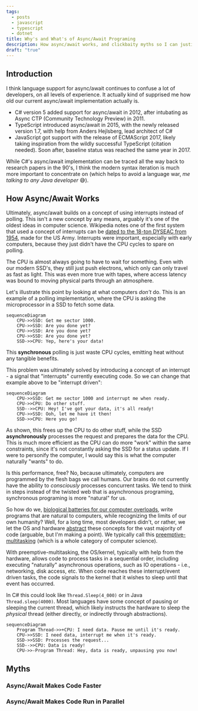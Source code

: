 ```yaml
---
tags:
  - posts
  - javascript
  - typescript
  - dotnet
title: Why's and What's of Async/Await Programing
description: How async/await works, and clickbaity myths so I can justify writing actually useful stuff.
draft: "true"
---
```

## Introduction

I think language support for async/await continues to confuse a lot of developers, on all levels of experience. It actually kind of supprised me how old our current async/await implementation actually is.

- C# version 5 added support for async/await in 2012, after intubating as Async CTP (Community Technology Preview) in 2011.
- TypeScript introduced async/await in 2015, with the newly released version 1.7, with help from Anders Hejlsberg, lead architect of C#
- JavaScript got support with the release of ECMAScript 2017, likely taking inspiration from the wildly successful TypeScript (citation needed). Soon after, baseline status was reached the same year in 2017.

While C#'s async/await implementation can be traced all the way back to research papers in the 90's, I think the modern syntax iteration is much more important to concentrate on (which helps to avoid a language war, _me talking to any Java developer_ 😅).

## How Async/Await Works

Ultimately, async/await builds on a concept of using interrupts instead of polling. This isn't a new concept by any means, arguably it's one of the oldest ideas in computer science. Wikipedia notes one of the first system that used a concept of interrupts can be [dated to the 18-ton DYSEAC from 1954](https://en.wikipedia.org/wiki/Interrupt#History), made for the US Army. Interrupts were important, especially with early computers, because they just didn't have the CPU cycles to spare on polling.

The CPU is almost always going to have to wait for something. Even with our modern SSD's, they still just push electrons, which only can only travel as fast as light. This was even more true with tapes, where access latency was bound to moving physical parts through an atmosphere.

Let's illustrate this point by looking at what computers _don't_ do. This is an example of a polling implementation, where the CPU is asking the microprocessor in a SSD to fetch some data.

```mermaid
sequenceDiagram
    CPU->>SSD: Get me sector 1000.
    CPU->>SSD: Are you done yet?
    CPU->>SSD: Are you done yet?
    CPU->>SSD: Are you done yet?
    SSD->>CPU: Yep, here's your data!
```

This **synchronous** polling is just waste CPU cycles, emitting heat without any tangible benefits.

This problem was ultimately solved by introducing a concept of an interrupt - a signal that "interrupts" currently executing code. So we can change that example above to be "interrupt driven":

```mermaid
sequenceDiagram
    CPU->>SSD: Get me sector 1000 and interrupt me when ready.
    CPU->>CPU: Do other stuff.
    SSD-->>CPU: Hey! I've got your data, it's all ready!
    CPU->>SSD: Ooh, let me have it then!
    SSD->>CPU: Here you go!
```

As shown, this frees up the CPU to do other stuff, while the SSD **asynchronously** processes the request and prepares the data for the CPU. This is much more efficient as the CPU can do more "work" within the same constraints, since it's not constantly asking the SSD for a status update. If I were to personify the computer, I would say this is what the computer naturally "wants" to do.

Is this performance, free? No, because ultimately, computers are programmed by the flesh bags we call humans. Our brains do not currently have the ability to _consciously_ processes concurrent tasks. We tend to think in steps instead of the twisted web that is asynchronous programing, synchronous programing is more "natural" for us.

So how do we, [biological batteries for our computer overloads](https://en.wikipedia.org/wiki/The_Matrix), write programs that are natural to computers, while recognizing the limits of our own humanity? Well, for a long time, most developers didn't, or rather, we let the OS and hardware [abstract](https://en.wikipedia.org/wiki/Abstraction_(computer_science)) these concepts for the vast majority of code (arguable, but I'm making a point). We typically call this [preemptive-multitasking](https://en.wikipedia.org/wiki/Preemption_(computing)#Preemptive_multitasking) (which is a whole category of computer science).

With preemptive-multitasking, the OS/kernel, typically with help from the hardware, allows code to process tasks in a sequential order, including executing "naturally" asynchronous operations, such as IO operations - i.e., networking, disk access, etc. When code reaches these interrupt/event driven tasks, the code signals to the kernel that it wishes to sleep until that event has occurred.

In C# this could look like `Thread.Sleep(4_000)` or in Java `Thread.sleep(4000)`. Most languages have some concept of pausing or sleeping the current thread, which likely instructs the hardware to sleep the _physical_ thread (either directly, or indirectly through abstractions).

```mermaid
sequenceDiagram
    Program Thread->>+CPU: I need data. Pause me until it's ready.
    CPU->>SSD: I need data, interrupt me when it's ready.
    SSD->>SSD: Processes the request...
    SSD-->>CPU: Data is ready!
    CPU->>-Program Thread: Hey, data is ready, unpausing you now!
```

## Myths

### Async/Await Makes Code Faster

### Async/Await Makes Code Run in Parallel
